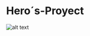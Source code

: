 # Hero´s-Proyect

![alt text](https://github.com/brunocicerchia/Hero-s-Proyect/raw/main/images/readme.png)

